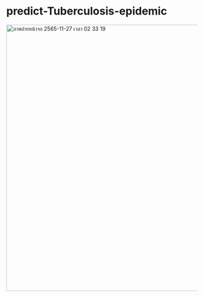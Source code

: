 # predict-Tuberculosis-epidemic

<img width="703" alt="ภาพถ่ายหน้าจอ 2565-11-27 เวลา 02 33 19" src="https://user-images.githubusercontent.com/70219371/204106151-215cf193-e1dd-44b6-a1fb-aebc04d700d8.png">
